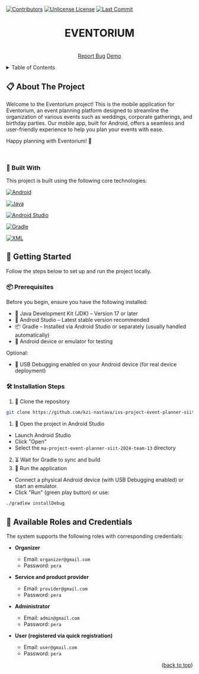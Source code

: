 <a id="readme-top"></a>

[![Contributors][contributors-shield]][contributors-url]
[![Unlicense License][license-shield]][license-url]
[![Last Commit][last-commit-shield]][last-commit-url]


<div align="center">
  <h1 align="center">EVENTORIUM</h1>
  <p align="center">
    <br />
    <a href="https://github.com/kzi-nastava/iss-project-event-planner-siit-2024-team-13/issues/new?labels=bug">Report Bug</a>
    <a href="www.youtube.com">Demo</a>
  </p>
</div>


<details>
  <summary>Table of Contents</summary>
  <ol>
    <li>
      <a href="#-about-the-project">About The Project</a>
      <ul>
        <li><a href="#-built-with">Built With</a></li>
      </ul>
    </li>
    <li>
      <a href="#-getting-started">Getting Started</a>
      <ul>
        <li><a href="#-prerequisites">Prerequisites</a></li>
        <li><a href="#-installation-steps">Installation Steps</a></li>
      </ul>
    </li>
    <li><a href="#-available-roles-and-credentials">Available Roles and Credentials</a></li>
  </ol>
</details>




## 📋 About The Project

Welcome to the Eventorium project! This is the mobile application for Eventorium, an event planning platform designed to streamline the organization of various events such as weddings, corporate gatherings, and birthday parties. Our mobile app, built for Android, offers a seamless and user-friendly experience to help you plan your events with ease.

Happy planning with Eventorium! 🎉

</br>

### 🔧 Built With

This project is built using the following core technologies:

 [![Android][android-shield]][android-url]

 [![Java][java-shield]][java-url]

 [![Android Studio][studio-shield]][studio-url]

 [![Gradle][gradle-shield]][gradle-url]

 [![XML][xml-shield]][xml-url]

## 🚀 Getting Started

Follow the steps below to set up and run the project locally.

### 📦 Prerequisites

Before you begin, ensure you have the following installed:

- 🔧 Java Development Kit (JDK) – Version 17 or later
- 📱 Android Studio – Latest stable version recommended
- 📦 Gradle – Installed via Android Studio or separately (usually handled automatically)
- 📲 Android device or emulator for testing

Optional:

- 🧪 USB Debugging enabled on your Android device (for real device deployment)


### 🛠️ Installation Steps

1. 🔁 Clone the repository

```sh
git clone https://github.com/kzi-nastava/iss-project-event-planner-siit-2024-team-13.git
```

1. 🧰 Open the project in Android Studio

- Launch Android Studio
- Click "Open"
- Select the `ma-project-event-planner-siit-2024-team-13` directory

2. ⏳ Wait for Gradle to sync and build
3. 📱 Run the application

- Connect a physical Android device (with USB Debugging enabled) or start an emulator.
- Click "Run" (green play button) or use:

```sh
./gradlew installDebug
```

## 👥 Available Roles and Credentials

The system supports the following roles with corresponding credentials:

- **Organizer**
  - Email: `organizer@gmail.com`
  - Password: `pera`

- **Service and product provider**
  - Email: `provider@gmail.com`
  - Password: `pera`

- **Administrator**
  - Email: `admin@gmail.com`
  - Password: `pera`

- **User (registered via quick registration)**
  - Email: `user@gmail.com`
  - Password: `pera`


<p align="right">(<a href="#readme-top">back to top</a>)</p>

[contributors-shield]: https://img.shields.io/github/contributors/kzi-nastava/ma-project-event-planner-siit-2024-team-13.svg?style=for-the-badge
[contributors-url]: https://github.com/kzi-nastava/ma-project-event-planner-siit-2024-team-13/graphs/contributors
[license-shield]: https://img.shields.io/github/license/github_username/repo_name.svg?style=for-the-badge
[license-url]: https://github.com/github_username/repo_name/blob/master/LICENSE.txt
[android-shield]: https://img.shields.io/badge/Android-API%2034-3DDC84?logo=android&logoColor=white
[java-shield]: https://img.shields.io/badge/Java-18-red?logo=java&logoColor=white
[studio-shield]: https://img.shields.io/badge/Android%20Studio-Hedgehog-FD6F00?logo=ladybug&logoColor=white  
[gradle-shield]: https://img.shields.io/badge/Gradle-8.9-02303A?logo=gradle&logoColor=white
[xml-shield]: https://img.shields.io/badge/XML-Layouts-FF6600?logo=xml&logoColor=white
[android-url]: https://developer.android.com/about/versions/14  
[java-url]: https://www.oracle.com/java/technologies/javase/jdk18-archive-downloads.html  
[studio-url]: https://developer.android.com/studio/archive#hedgehog  
[gradle-url]: https://docs.gradle.org/8.9/release-notes.html  
[xml-url]: https://www.w3.org/XML/
[last-commit-shield]: https://img.shields.io/github/last-commit/kzi-nastava/iss-project-event-planner-siit-2024-team-13?branch=main&style=for-the-badge
[last-commit-url]: https://github.com/kzi-nastava/iss-project-event-planner-siit-2024-team-13/commits/main